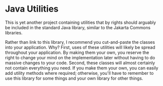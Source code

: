 # Java Utilities

This is yet another project containing utilities that by rights should
arguably be included in the standard Java library, similar to the
Jakarta Commons libraries.

Rather than link to this library, I recommend you cut-and-paste the
classes into your application. Why? First, uses of these utilities will
likely be spread throughout your application. By making them your own,
you reserve the right to change your mind on the implementation later
without having to do massive changes to your code. Second, these classes
will almost certainly not contain everything you need. If you make them
your own, you can easily add utility methods where required; otherwise,
you'll have to remember to use this library for some things and your own
library for other things.
